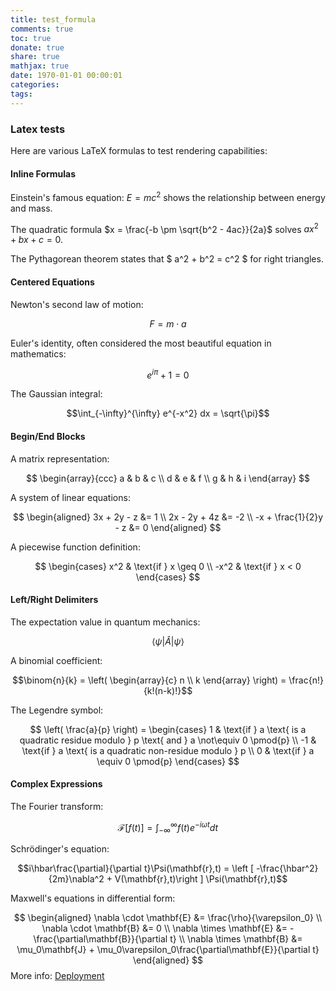 ```yaml
---
title: test_formula
comments: true
toc: true
donate: true
share: true
mathjax: true
date: 1970-01-01 00:00:01
categories:
tags:
---
```


### Latex tests

Here are various LaTeX formulas to test rendering capabilities:

#### Inline Formulas

Einstein's famous equation: $E = mc^2$ shows the relationship between energy and mass.

The quadratic formula $x = \frac{-b \pm \sqrt{b^2 - 4ac}}{2a}$ solves $ax^2 + bx + c = 0$.

The Pythagorean theorem states that $ a^2 + b^2 = c^2 $ for right triangles.

#### Centered Equations

Newton's second law of motion:

$$
F = m \cdot a
$$

Euler's identity, often considered the most beautiful equation in mathematics:

$$
e^{i\pi} + 1 = 0
$$

The Gaussian integral:

$$\int_{-\infty}^{\infty} e^{-x^2} dx = \sqrt{\pi}$$

#### Begin/End Blocks

A matrix representation:

$$
\begin{array}{ccc}
  a & b & c \\
  d & e & f \\
  g & h & i
\end{array}
$$

A system of linear equations:

$$
\begin{aligned}
  3x + 2y - z &= 1 \\
  2x - 2y + 4z &= -2 \\
  -x + \frac{1}{2}y - z &= 0
\end{aligned}
$$

A piecewise function definition:

$$
\begin{cases}
  x^2 & \text{if } x \geq 0 \\
  -x^2 & \text{if } x < 0
\end{cases}
$$

#### Left/Right Delimiters

The expectation value in quantum mechanics:

$$\left\langle \psi \right| \hat{A} \left| \psi \right\rangle$$

A binomial coefficient:

$$\binom{n}{k} = \left( \begin{array}{c} n \\ k \end{array} \right) = \frac{n!}{k!(n-k)!}$$

The Legendre symbol:

$$
\left( \frac{a}{p} \right) = \begin{cases}
  1 & \text{if } a \text{ is a quadratic residue modulo } p \text{ and } a \not\equiv 0 \pmod{p} \\
  -1 & \text{if } a \text{ is a quadratic non-residue modulo } p \\
  0 & \text{if } a \equiv 0 \pmod{p}
\end{cases}
$$

#### Complex Expressions

The Fourier transform:

$$\mathcal{F}[f(t)] = \int_{-\infty}^{\infty} f(t) e^{-i\omega t} dt$$

Schrödinger's equation:

$$i\hbar\frac{\partial}{\partial t}\Psi(\mathbf{r},t) = \left [ -\frac{\hbar^2}{2m}\nabla^2 + V(\mathbf{r},t)\right ] \Psi(\mathbf{r},t)$$

Maxwell's equations in differential form:

$$
\begin{aligned}
\nabla \cdot \mathbf{E} &= \frac{\rho}{\varepsilon_0} \\
\nabla \cdot \mathbf{B} &= 0 \\
\nabla \times \mathbf{E} &= -\frac{\partial\mathbf{B}}{\partial t} \\
\nabla \times \mathbf{B} &= \mu_0\mathbf{J} + \mu_0\varepsilon_0\frac{\partial\mathbf{E}}{\partial t}
\end{aligned}
$$
More info: [Deployment](https://hexo.io/docs/one-command-deployment.html)

